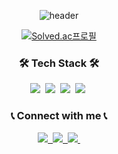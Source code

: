 <div align=center>

![header](https://capsule-render.vercel.app/api?type=soft&color=auto&height=150&section=header&text=SeungHyun%20Hong&fontSize=60&animation=twinkling&fontAlignY=38&desc=A%20passionate%20developer%20from%20Korea&descAlignY=70)

[![Solved.ac프로필](http://mazassumnida.wtf/api/v2/generate_badge?boj=whitehyun)](https://solved.ac/whitehyun)

  <h3>🛠 Tech Stack 🛠</h3>
  <p>
    <img src="https://img.shields.io/badge/Python-3766AB?style=flat-square&logo=Python&logoColor=white"/>&nbsp
    <img src="https://img.shields.io/badge/C++-00599C?style=flat-square&logo=C%2B%2B&logoColor=white"/>&nbsp
    <img src="https://img.shields.io/badge/C-A8B9CC?style=flat-square&logo=C&logoColor=white"/>&nbsp
    <img src="https://img.shields.io/badge/Swift-F05138?style=flat-square&logo=Swift&logoColor=white"/>&nbsp
  </p>
  <h3>📞 Connect with me 📞</h3>
    <a href="https://instagram.com/whi7ehyun" target="_blank">
      <img src="https://img.shields.io/badge/Instagram-E4405F?style=flat-square&logo=Instagram&logoColor=white"/>&nbsp
    </a>
    <a href="https://www.linkedin.com/in/seunghyeon-hong-a09068204/" target="_blank">
      <img src="https://img.shields.io/badge/LinkedIn-0A66C2?style=flat-square&logo=LinkedIn&logoColor=white"/>&nbsp
    </a>
    <a href="mailto:whi7ehyun@gmail.com" target="_blank">
      <img src="https://img.shields.io/badge/Gmail-EA4335?style=flat-square&logo=Gmail&logoColor=white"/>&nbsp
    </a>

</div>
